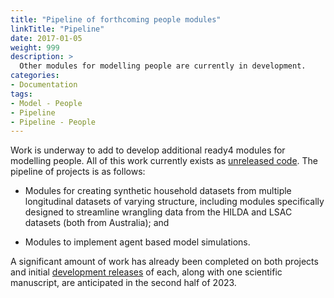 ```yaml
---
title: "Pipeline of forthcoming people modules"
linkTitle: "Pipeline"
date: 2017-01-05
weight: 999
description: >
  Other modules for modelling people are currently in development.
categories: 
- Documentation
tags: 
- Model - People
- Pipeline
- Pipeline - People
---
```


Work is underway to add to develop additional ready4 modules for modelling people. All of this work currently exists as [unreleased code](/docs/getting-started/software/status/unreleased/). The pipeline of projects is as follows:

- Modules for creating synthetic household datasets from multiple longitudinal datasets of varying structure, including modules specifically designed to streamline wrangling data from the HILDA and LSAC datasets (both from Australia); and

- Modules to implement agent based model simulations.

A significant amount of work has already been completed on both projects and initial [development releases](/docs/getting-started/software/status/development-releases/) of each, along with one scientific manuscript, are anticipated in the second half of 2023.
